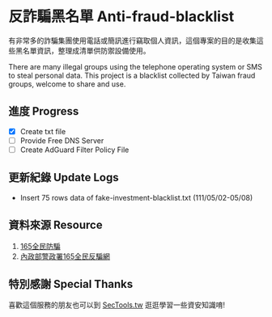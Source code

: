 # 反詐騙黑名單 Anti-fraud-blacklist 

有非常多的詐騙集團使用電話或簡訊進行竊取個人資訊，這個專案的目的是收集這些黑名單資訊，整理成清單供防禦設備使用。

There are many illegal groups using the telephone operating system or SMS to steal personal data. This project is a blacklist collected by Taiwan fraud groups, welcome to share and use.

## 進度 Progress
- [x] Create txt file
- [ ] Provide Free DNS Server 
- [ ] Create AdGuard Filter Policy File

## 更新紀錄 Update Logs
* Insert 75 rows data of fake-investment-blacklist.txt (111/05/02-05/08)

## 資料來源 Resource
1. [165全民防騙](https://www.facebook.com/165bear)
2. [內政部警政署165全民反騙網](https://165.npa.gov.tw)

## 特別感謝 Special Thanks

喜歡這個服務的朋友也可以到 [SecTools.tw](https://sectools.tw) 逛逛學習一些資安知識唷!
